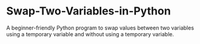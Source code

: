 # Swap-Two-Variables-in-Python
A beginner-friendly Python program to swap values between two variables using a temporary variable and without using a temporary variable.
